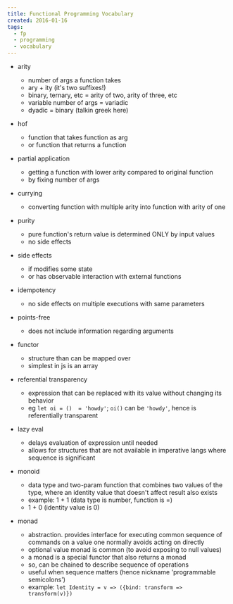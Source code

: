 ```yaml
---
title: Functional Programming Vocabulary
created: 2016-01-16
tags:
  - fp
  - programming
  - vocabulary
---
```


* arity
  * number of args a function takes
  * ary + ity (it's two suffixes!)
  * binary, ternary, etc = arity of two, arity of three, etc
  * variable number of args = variadic
  * dyadic = binary (talkin greek here)

* hof
  * function that takes function as arg
  * or function that returns a function

* partial application
  * getting a function with lower arity compared to original function
  * by fixing number of args

* currying
  * converting function with multiple arity into function with arity of one

* purity
  * pure function's return value is determined ONLY by input values
  * no side effects

* side effects
  * if modifies some state
  * or has observable interaction with external functions

* idempotency
  * no side effects on multiple executions with same parameters

* points-free
  * does not include information regarding arguments

* functor
  * structure than can be mapped over
  * simplest in js is an array

* referential transparency
  * expression that can be replaced with its value without changing its behavior
  * eg `let oi = ()  = 'howdy'`; `oi()` can be `'howdy'`, hence is referentially transparent

* lazy eval
  * delays evaluation of expression until needed
  * allows for structures that are not available in imperative langs where sequence is significant

* monoid
  * data type and two-param function that combines two values of the type, where an identity value that doesn't affect result also exists
  * example: 1 + 1 (data type is number, function is =)
  * 1 + 0 (identity value is 0)

* monad
  * abstraction. provides interface for executing common sequence of commands on a value one normally avoids acting on directly
  * optional value monad is common (to avoid exposing to null values)
  * a monad is a special functor that also returns a monad
  * so, can be chained to describe sequence of operations
  * useful when sequence matters (hence nickname 'programmable semicolons')
  * example: `let Identity = v => ({bind: transform => transform(v)})`
